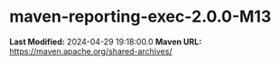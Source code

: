 # maven-reporting-exec-2.0.0-M13

**Last Modified:** 2024-04-29 19:18:00.0
**Maven URL:** https://maven.apache.org/shared-archives/
